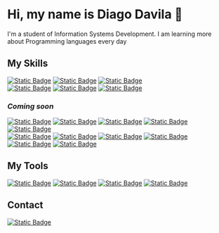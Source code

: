 # **Hi, my name is Diago Davila 👋**
I'm a student of Information Systems Development. I am learning more about Programming languages every day

## **My Skills**
[![Static Badge](https://img.shields.io/badge/HTML-%23E34F26?style=for-the-badge&logo=html5&logoColor=%23E34F26&labelColor=black)]()
[![Static Badge](https://img.shields.io/badge/CSS-%231572B6?style=for-the-badge&logo=css3&logoColor=%231572B6&labelColor=black)]()
[![Static Badge](https://img.shields.io/badge/JavaScript-%23F7DF1E?style=for-the-badge&logo=javascript&logoColor=%23F7DF1E&labelColor=black)]()
<br>
[![Static Badge](https://img.shields.io/badge/Php-%23777BB4?style=for-the-badge&logo=php&logoColor=%23777BB4&labelColor=black)]()
[![Static Badge](https://img.shields.io/badge/Python-%233776AB?style=for-the-badge&logo=python&logoColor=%233776AB&labelColor=black)]()
[![Static Badge](https://img.shields.io/badge/Bootstrap-%237952B3?style=for-the-badge&logo=bootstrap&logoColor=%237952B3&labelColor=black)]()
### *Coming soon*
[![Static Badge](https://img.shields.io/badge/Node.js-%235FA04E?style=for-the-badge&logo=node.js&logoColor=%235FA04E&labelColor=black)]()
[![Static Badge](https://img.shields.io/badge/React-%2361DAFB?style=for-the-badge&logo=react&logoColor=%2361DAFB&labelColor=black)]()
[![Static Badge](https://img.shields.io/badge/Java-007396?style=for-the-badge&logo=java&logoColor=white&labelColor=101010)]()
[![Static Badge](https://img.shields.io/badge/Angular-%230F0F11?style=for-the-badge&logo=angular&logoColor=white&labelColor=black)]()
[![Static Badge](https://img.shields.io/badge/C%2B%2B-%2300599C?style=for-the-badge&logo=c%2B%2B&logoColor=%2300599C&labelColor=black)]()
<br>
[![Static Badge](https://img.shields.io/badge/TypeScript-%233178C6?style=for-the-badge&logo=typescript&logoColor=%233178C6&labelColor=black)]()
[![Static Badge](https://img.shields.io/badge/Laravel-%23FF2D20?style=for-the-badge&logo=laravel&logoColor=%23FF2D20&labelColor=black)]()
[![Static Badge](https://img.shields.io/badge/Tailwind%20CSS-%2306B6D4?style=for-the-badge&logo=tailwind%20css&logoColor=%2306B6D4&labelColor=black)]()
[![Static Badge](https://img.shields.io/badge/C-%23A8B9CC?style=for-the-badge&logo=C&logoColor=%23A8B9CC&labelColor=black)]()
<br>
[![Static Badge](https://img.shields.io/badge/C%23-%23512BD4?style=for-the-badge&logo=c%23&logoColor=%23512BD4&labelColor=black)]()
[![Static Badge](https://img.shields.io/badge/Rust-%23181717?style=for-the-badge&logo=rust&logoColor=white&labelColor=black)]()

## **My Tools**
[![Static Badge](https://img.shields.io/badge/Visual%20Studio%20Code-%23007ACC?style=for-the-badge&logo=visual%20studio%20code&logoColor=%23007ACC&labelColor=black)]()
[![Static Badge](https://img.shields.io/badge/Git-%23F05032?style=for-the-badge&logo=git&logoColor=%23F05032&labelColor=black)]()
[![Static Badge](https://img.shields.io/badge/Windows%2010-%230078D6?style=for-the-badge&logo=windows%2010&logoColor=%230078D6&labelColor=black)]()
[![Static Badge](https://img.shields.io/badge/GitHub-%23181717?style=for-the-badge&logo=github&logoColor=white&labelColor=black)](https://github.com/DiagoDavila14)

## **Contact**
[![Static Badge](https://img.shields.io/badge/diaguito.14.30%40gmail.com-Mensaje%20Personal-%23EA4335?style=for-the-badge&logo=gmail&logoColor=%23EA4335&labelColor=black)](mailto:diaguito.14.30@gmail.com)
